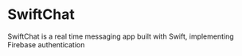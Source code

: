 # SwiftChat
SwiftChat is a real time messaging app built with Swift, implementing Firebase authentication
